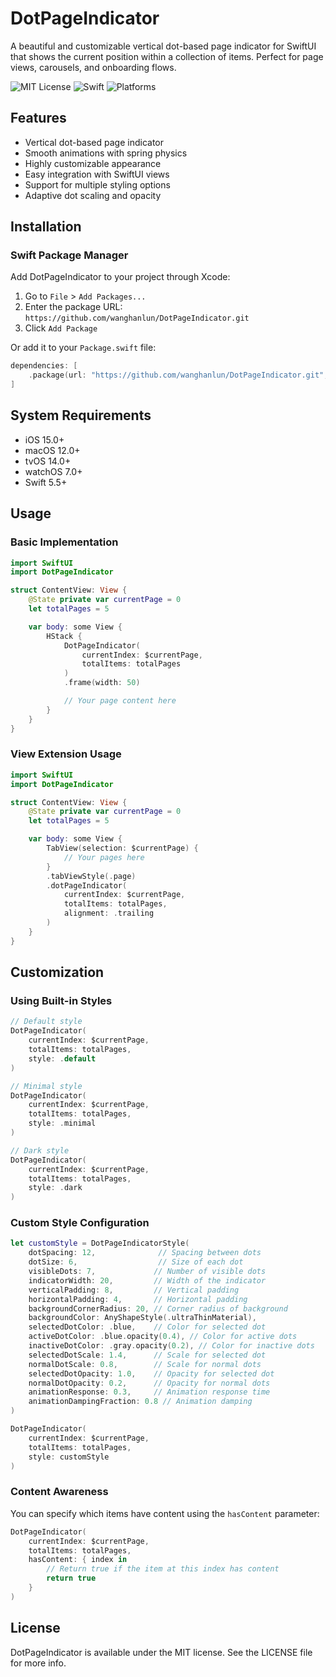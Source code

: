# DotPageIndicator

A beautiful and customizable vertical dot-based page indicator for SwiftUI that shows the current position within a collection of items. Perfect for page views, carousels, and onboarding flows.

![MIT License](https://img.shields.io/badge/license-MIT-blue.svg)
![Swift](https://img.shields.io/badge/swift-5.5%2B-orange.svg)
![Platforms](https://img.shields.io/badge/platforms-iOS%2015.0+%20|%20macOS%2012.0+%20|%20tvOS%2014.0+%20|%20watchOS%207.0+-brightgreen.svg)

## Features

- Vertical dot-based page indicator
- Smooth animations with spring physics
- Highly customizable appearance
- Easy integration with SwiftUI views
- Support for multiple styling options
- Adaptive dot scaling and opacity

## Installation

### Swift Package Manager

Add DotPageIndicator to your project through Xcode:

1. Go to `File` > `Add Packages...`
2. Enter the package URL: `https://github.com/wanghanlun/DotPageIndicator.git`
3. Click `Add Package`

Or add it to your `Package.swift` file:

```swift
dependencies: [
    .package(url: "https://github.com/wanghanlun/DotPageIndicator.git", from: "1.0.0")
]
```

## System Requirements

- iOS 15.0+
- macOS 12.0+
- tvOS 14.0+
- watchOS 7.0+
- Swift 5.5+

## Usage

### Basic Implementation

```swift
import SwiftUI
import DotPageIndicator

struct ContentView: View {
    @State private var currentPage = 0
    let totalPages = 5

    var body: some View {
        HStack {
            DotPageIndicator(
                currentIndex: $currentPage,
                totalItems: totalPages
            )
            .frame(width: 50)

            // Your page content here
        }
    }
}
```

### View Extension Usage

```swift
import SwiftUI
import DotPageIndicator

struct ContentView: View {
    @State private var currentPage = 0
    let totalPages = 5

    var body: some View {
        TabView(selection: $currentPage) {
            // Your pages here
        }
        .tabViewStyle(.page)
        .dotPageIndicator(
            currentIndex: $currentPage,
            totalItems: totalPages,
            alignment: .trailing
        )
    }
}
```

## Customization

### Using Built-in Styles

```swift
// Default style
DotPageIndicator(
    currentIndex: $currentPage,
    totalItems: totalPages,
    style: .default
)

// Minimal style
DotPageIndicator(
    currentIndex: $currentPage,
    totalItems: totalPages,
    style: .minimal
)

// Dark style
DotPageIndicator(
    currentIndex: $currentPage,
    totalItems: totalPages,
    style: .dark
)
```

### Custom Style Configuration

```swift
let customStyle = DotPageIndicatorStyle(
    dotSpacing: 12,              // Spacing between dots
    dotSize: 6,                  // Size of each dot
    visibleDots: 7,             // Number of visible dots
    indicatorWidth: 20,         // Width of the indicator
    verticalPadding: 8,         // Vertical padding
    horizontalPadding: 4,       // Horizontal padding
    backgroundCornerRadius: 20, // Corner radius of background
    backgroundColor: AnyShapeStyle(.ultraThinMaterial),
    selectedDotColor: .blue,    // Color for selected dot
    activeDotColor: .blue.opacity(0.4), // Color for active dots
    inactiveDotColor: .gray.opacity(0.2), // Color for inactive dots
    selectedDotScale: 1.4,      // Scale for selected dot
    normalDotScale: 0.8,        // Scale for normal dots
    selectedDotOpacity: 1.0,    // Opacity for selected dot
    normalDotOpacity: 0.2,      // Opacity for normal dots
    animationResponse: 0.3,     // Animation response time
    animationDampingFraction: 0.8 // Animation damping
)

DotPageIndicator(
    currentIndex: $currentPage,
    totalItems: totalPages,
    style: customStyle
)
```

### Content Awareness

You can specify which items have content using the `hasContent` parameter:

```swift
DotPageIndicator(
    currentIndex: $currentPage,
    totalItems: totalPages,
    hasContent: { index in
        // Return true if the item at this index has content
        return true
    }
)
```

## License

DotPageIndicator is available under the MIT license. See the LICENSE file for more info.
